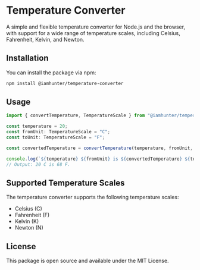 # Temperature Converter

A simple and flexible temperature converter for Node.js and the browser, with support for a wide range of temperature scales, including Celsius, Fahrenheit, Kelvin, and Newton.

## Installation

You can install the package via npm:

```bash
npm install @iamhunter/temperature-converter
```

## Usage

```javascript
import { convertTemperature, TemperatureScale } from "@iamhunter/temperature-converter";

const temperature = 20;
const fromUnit: TemperatureScale = "C";
const toUnit: TemperatureScale = "F";

const convertedTemperature = convertTemperature(temperature, fromUnit, toUnit);

console.log(`${temperature} ${fromUnit} is ${convertedTemperature} ${toUnit}.`);
// Output: 20 C is 68 F.
```

## Supported Temperature Scales

The temperature converter supports the following temperature scales:

-   Celsius (C)
-   Fahrenheit (F)
-   Kelvin (K)
-   Newton (N)

## License

This package is open source and available under the MIT License.
